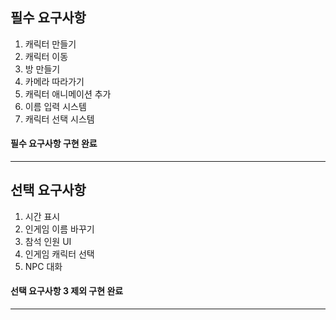 ## 필수 요구사항

1. 캐릭터 만들기  
2. 캐릭터 이동
3. 방 만들기
4. 카메라 따라가기
5. 캐릭터 애니메이션 추가
6. 이름 입력 시스템
7. 캐릭터 선택 시스템

#### 필수 요구사항 구현 완료
----
## 선택 요구사항

1. 시간 표시
2. 인게임 이름 바꾸기
3. 참석 인원 UI
4. 인게임 캐릭터 선택
5. NPC 대화

#### 선택 요구사항 3 제외 구현 완료
   ----

